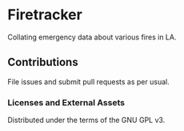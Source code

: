 # Firetracker
Collating emergency data about various fires in LA.

## Contributions
File issues and submit pull requests as per usual.

### Licenses and External Assets
Distributed under the terms of the GNU GPL v3.